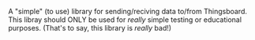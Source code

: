 A "simple" (to use) library for sending/reciving data to/from Thingsboard.
This libray should ONLY be used for *really* simple testing or educational purposes. (That's to say, this library is *really* bad!)
